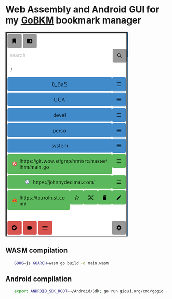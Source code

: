 # Web Assembly and Android GUI for my [GoBKM](https://github.com/tbellembois/gobkm) bookmark manager

![screenshot](screenshot.png)

## WASM compilation

```bash
    GOOS=js GOARCH=wasm go build -o main.wasm
```

## Android compilation

```bash
    export ANDROID_SDK_ROOT=~/Android/Sdk; go run gioui.org/cmd/gogio -target android .
```